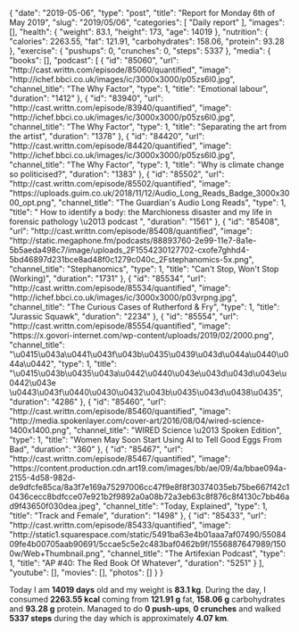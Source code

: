{
    "date": "2019-05-06",
    "type": "post",
    "title": "Report for Monday 6th of May 2019",
    "slug": "2019\/05\/06",
    "categories": [
        "Daily report"
    ],
    "images": [],
    "health": {
        "weight": 83.1,
        "height": 173,
        "age": 14019
    },
    "nutrition": {
        "calories": 2263.55,
        "fat": 121.91,
        "carbohydrates": 158.06,
        "protein": 93.28
    },
    "exercise": {
        "pushups": 0,
        "crunches": 0,
        "steps": 5337
    },
    "media": {
        "books": [],
        "podcast": [
            {
                "id": "85060",
                "url": "http:\/\/cast.writtn.com\/episode\/85060\/quantified",
                "image": "http:\/\/ichef.bbci.co.uk\/images\/ic\/3000x3000\/p05zs6l0.jpg",
                "channel_title": "The Why Factor",
                "type": 1,
                "title": "Emotional labour",
                "duration": "1412"
            },
            {
                "id": "83940",
                "url": "http:\/\/cast.writtn.com\/episode\/83940\/quantified",
                "image": "http:\/\/ichef.bbci.co.uk\/images\/ic\/3000x3000\/p05zs6l0.jpg",
                "channel_title": "The Why Factor",
                "type": 1,
                "title": "Separating the art from the artist",
                "duration": "1378"
            },
            {
                "id": "84420",
                "url": "http:\/\/cast.writtn.com\/episode\/84420\/quantified",
                "image": "http:\/\/ichef.bbci.co.uk\/images\/ic\/3000x3000\/p05zs6l0.jpg",
                "channel_title": "The Why Factor",
                "type": 1,
                "title": "Why is climate change so politicised?",
                "duration": "1383"
            },
            {
                "id": "85502",
                "url": "http:\/\/cast.writtn.com\/episode\/85502\/quantified",
                "image": "https:\/\/uploads.guim.co.uk\/2018\/11\/12\/Audio_Long_Reads_Badge_3000x3000_opt.png",
                "channel_title": "The Guardian's Audio Long Reads",
                "type": 1,
                "title": " How to identify a body: the Marchioness disaster and my life in forensic pathology \u2013 podcast ",
                "duration": "1561"
            },
            {
                "id": "85408",
                "url": "http:\/\/cast.writtn.com\/episode\/85408\/quantified",
                "image": "http:\/\/static.megaphone.fm\/podcasts\/88893760-2e99-11e7-8a1e-5b5aeda498c7\/image\/uploads_2F1554230127702-cxofe7ghhd4-5bd46897d231bce8ad48f0c1279c040c_2Fstephanomics-5x.png",
                "channel_title": "Stephanomics",
                "type": 1,
                "title": "Can't Stop, Won't Stop (Working)",
                "duration": "1731"
            },
            {
                "id": "85534",
                "url": "http:\/\/cast.writtn.com\/episode\/85534\/quantified",
                "image": "http:\/\/ichef.bbci.co.uk\/images\/ic\/3000x3000\/p03vrpng.jpg",
                "channel_title": "The Curious Cases of Rutherford & Fry",
                "type": 1,
                "title": "Jurassic Squawk",
                "duration": "2234"
            },
            {
                "id": "85554",
                "url": "http:\/\/cast.writtn.com\/episode\/85554\/quantified",
                "image": "https:\/\/x.govori-internet.com\/wp-content\/uploads\/2019\/02\/2000.png",
                "channel_title": "\u0415\u043a\u0441\u043f\u043b\u0435\u0439\u043d\u044a\u0440\u044a\u0442",
                "type": 1,
                "title": "\u0415\u043b\u0435\u043a\u0442\u0440\u043e\u043d\u043d\u043e\u0442\u043e \u0443\u043f\u0440\u0430\u0432\u043b\u0435\u043d\u0438\u0435",
                "duration": "4286"
            },
            {
                "id": "85460",
                "url": "http:\/\/cast.writtn.com\/episode\/85460\/quantified",
                "image": "http:\/\/media.spokenlayer.com\/cover-art\/2016\/08\/04\/wired-science-1400x1400.png",
                "channel_title": "WIRED Science \u2013 Spoken Edition",
                "type": 1,
                "title": "Women May Soon Start Using AI to Tell Good Eggs From Bad",
                "duration": "360"
            },
            {
                "id": "85467",
                "url": "http:\/\/cast.writtn.com\/episode\/85467\/quantified",
                "image": "https:\/\/content.production.cdn.art19.com\/images\/bb\/ae\/09\/4a\/bbae094a-2155-4d58-982d-de9dfcfe85ca\/8a3f7e169a75297006cc47f9e8f8f30374035eb75be667f42c10436cecc8bdfcce07e921b2f9892a0a08b72a3eb63c8f876c8f4130c7bb46ad9f43650f030dea.jpeg",
                "channel_title": "Today, Explained",
                "type": 1,
                "title": "Track and Female",
                "duration": "1498"
            },
            {
                "id": "85433",
                "url": "http:\/\/cast.writtn.com\/episode\/85433\/quantified",
                "image": "http:\/\/static1.squarespace.com\/static\/5491ba63e4b01aaa7af07490\/5508409fe4b00705aab90691\/5ccae5c5e2c483baf0462b9f\/1556887647989\/1500w\/Web+Thumbnail.png",
                "channel_title": "The Artifexian Podcast",
                "type": 1,
                "title": "AP #40: The Red Book Of Whatever",
                "duration": "5251"
            }
        ],
        "youtube": [],
        "movies": [],
        "photos": []
    }
}

Today I am <strong>14019 days</strong> old and my weight is <strong>83.1 kg</strong>. During the day, I consumed <strong>2263.55 kcal</strong> coming from <strong>121.91 g</strong> fat, <strong>158.06 g</strong> carbohydrates and <strong>93.28 g</strong> protein. Managed to do <strong>0 push-ups</strong>, <strong>0 crunches</strong> and walked <strong>5337 steps</strong> during the day which is approximately <strong>4.07 km</strong>.